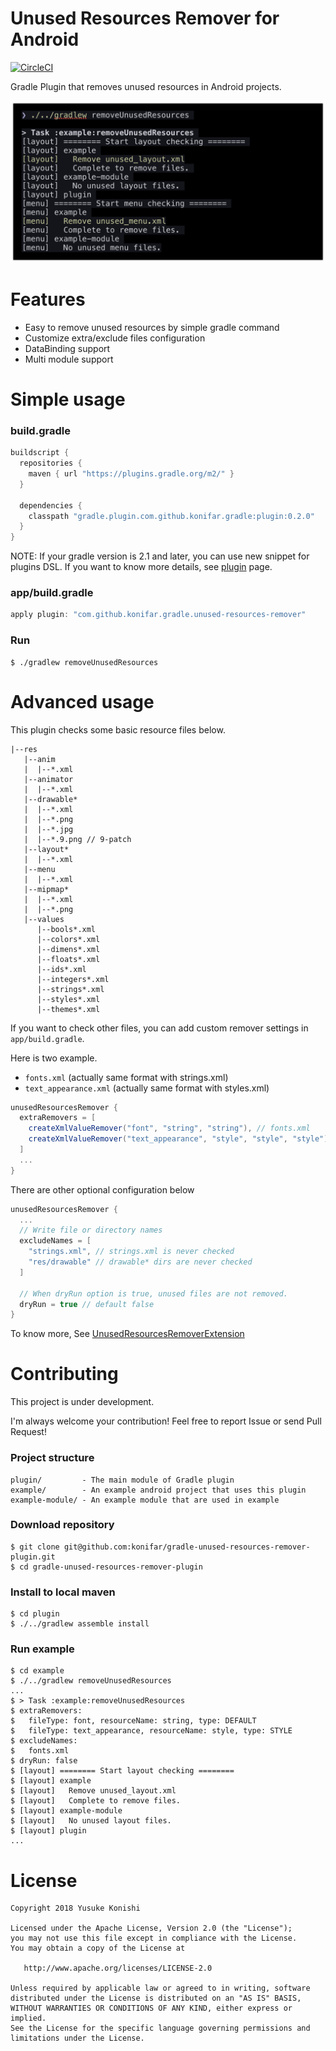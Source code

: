 # Unused Resources Remover for Android

[![CircleCI](https://circleci.com/gh/konifar/gradle-unused-resources-remover-plugin.svg?style=svg)](https://circleci.com/gh/konifar/gradle-unused-resources-remover-plugin)

Gradle Plugin that removes unused resources in Android projects.

![](art/shell.png)

# Features
- Easy to remove unused resources by simple gradle command
- Customize extra/exclude files configuration
- DataBinding support
- Multi module support 

# Simple usage

### build.gradle

```gradle
buildscript {
  repositories {
    maven { url "https://plugins.gradle.org/m2/" }
  }
  
  dependencies {
    classpath "gradle.plugin.com.github.konifar.gradle:plugin:0.2.0"
  }
}
```

NOTE: If your gradle version is 2.1 and later, you can use new snippet for plugins DSL. 
If you want to know more details, see [plugin](https://plugins.gradle.org/plugin/com.github.konifar.gradle.unused-resources-remover) page.

### app/build.gradle

```gradle
apply plugin: "com.github.konifar.gradle.unused-resources-remover"
```

### Run
 
```shell
$ ./gradlew removeUnusedResources
```

# Advanced usage

This plugin checks some basic resource files below.

```shell
|--res
   |--anim
   |  |--*.xml
   |--animator
   |  |--*.xml
   |--drawable*
   |  |--*.xml
   |  |--*.png
   |  |--*.jpg
   |  |--*.9.png // 9-patch
   |--layout*
   |  |--*.xml
   |--menu
   |  |--*.xml
   |--mipmap*
   |  |--*.xml
   |  |--*.png
   |--values
      |--bools*.xml
      |--colors*.xml
      |--dimens*.xml
      |--floats*.xml
      |--ids*.xml
      |--integers*.xml
      |--strings*.xml
      |--styles*.xml
      |--themes*.xml
```

If you want to check other files, you can add custom remover settings in `app/build.gradle`.

Here is two example.

- `fonts.xml` (actually same format with strings.xml)
- `text_appearance.xml` (actually same format with styles.xml) 

```gradle
unusedResourcesRemover { 
  extraRemovers = [
    createXmlValueRemover("font", "string", "string"), // fonts.xml
    createXmlValueRemover("text_appearance", "style", "style", "style") // text_appearance.xml
  ]
  ...
}
```

There are other optional configuration below

```gradle
unusedResourcesRemover {
  ...
  // Write file or directory names
  excludeNames = [
    "strings.xml", // strings.xml is never checked
    "res/drawable" // drawable* dirs are never checked
  ]
  
  // When dryRun option is true, unused files are not removed.
  dryRun = true // default false
}
```

To know more, See [UnusedResourcesRemoverExtension](https://github.com/konifar/gradle-unused-resources-remover-plugin/blob/master/plugin/src/main/groovy/com/github/konifar/gradle/remover/remover/UnusedResourcesRemoverExtension.groovy)

# Contributing
This project is under development.

I'm always welcome your contribution! Feel free to report Issue or send Pull Request!

### Project structure
```
plugin/         - The main module of Gradle plugin
example/        - An example android project that uses this plugin
example-module/ - An example module that are used in example
```

### Download repository
```shell
$ git clone git@github.com:konifar/gradle-unused-resources-remover-plugin.git
$ cd gradle-unused-resources-remover-plugin
```

### Install to local maven
```shell
$ cd plugin
$ ./../gradlew assemble install
```

### Run example
```shell
$ cd example
$ ./../gradlew removeUnusedResources
...
$ > Task :example:removeUnusedResources 
$ extraRemovers:
$   fileType: font, resourceName: string, type: DEFAULT
$   fileType: text_appearance, resourceName: style, type: STYLE
$ excludeNames:
$   fonts.xml
$ dryRun: false
$ [layout] ======== Start layout checking ========
$ [layout] example
$ [layout]   Remove unused_layout.xml
$ [layout]   Complete to remove files.
$ [layout] example-module
$ [layout]   No unused layout files.
$ [layout] plugin
...
```

# License
```
Copyright 2018 Yusuke Konishi

Licensed under the Apache License, Version 2.0 (the "License");
you may not use this file except in compliance with the License.
You may obtain a copy of the License at

   http://www.apache.org/licenses/LICENSE-2.0

Unless required by applicable law or agreed to in writing, software
distributed under the License is distributed on an "AS IS" BASIS,
WITHOUT WARRANTIES OR CONDITIONS OF ANY KIND, either express or implied.
See the License for the specific language governing permissions and
limitations under the License.
```
